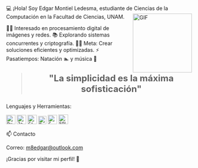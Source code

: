 💻 ¡Hola! Soy Edgar Montiel Ledesma, estudiante de Ciencias de la Computación en la Facultad de Ciencias, UNAM. <img align="right" alt="GIF" height="160px" src="https://media.giphy.com/media/du3J3cXyzhj75IOgvA/giphy.gif" />

👨‍💻 Interesado en procesamiento digital de imágenes y redes.
📚 Explorando sistemas concurrentes y criptografía.
💪🏼 Meta: Crear soluciones eficientes y optimizadas.
⚡ Pasatiempos: Natación 🏊 y música 🎵

<blockquote style="font-size: 24px;"> <p align="center"> <strong>"La simplicidad es la máxima sofisticación"</strong> </p> </blockquote>

Lenguajes y Herramientas:
<p> <code><img height="25" src="https://raw.githubusercontent.com/UjwalKandi/UjwalKandi/changes-to-readme/svg/python-5.svg" alt="Python"></code>
<code><img height="25" src="https://raw.githubusercontent.com/UjwalKandi/UjwalKandi/changes-to-readme/svg/java-4.svg" alt="Java"></code>
<code><img height="25" src="https://raw.githubusercontent.com/UjwalKandi/UjwalKandi/changes-to-readme/svg/git-icon.svg" alt="Git"></code> 
<code><img height="22" src="https://raw.githubusercontent.com/UjwalKandi/UjwalKandi/changes-to-readme/svg/terminal-1.svg" alt="Terminal"></code> 
<code><img height="25" src="https://raw.githubusercontent.com/UjwalKandi/UjwalKandi/changes-to-readme/svg/c-2975.svg" alt="C"></code> 
<code><img height="26" src="https://raw.githubusercontent.com/UjwalKandi/UjwalKandi/changes-to-readme/svg/sql.png" alt="SQL"></code> </p>


📫 Contacto

Correo: m8edgar@outlook.com

¡Gracias por visitar mi perfil! 🚀
